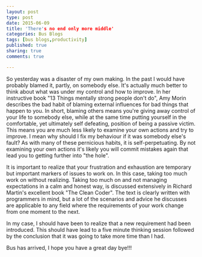 ```yaml
---
layout: post
type: post
date: 2015-06-09
title: 'There's no end only more middle'
categories: Bus Blogs
tags: [bus blogs,productivity]
published: true
sharing: true
comments: true

---
```


So yesterday was a disaster of my own making. In the past I would have probably blamed it, partly, on somebody else. It's actually much better to think about what was under my control and how to improve. In her instructive book "13 Things mentally strong people don't do", Amy Morin describes the bad habit of blaming external influences for bad things that happen to you. In short, blaming others means you're giving away control of your life to somebody else, while at the same time putting yourself in the comfortable, yet ultimately self defeating, position of being a passive victim. This means you are much less likely to examine your own actions and try to improve. I mean why should I fix my behaviour if it was somebody else's fault? As with many of these pernicious habits, it is self-perpetuating. By not examining your own actions it's likely you will commit mistakes again that lead you to getting further into "the hole".

It is important to realize that your frustration and exhaustion are temporary but important markers of issues to work on. In this case, taking too much work on without realizing. Taking too much on and not managing expectations in a calm and honest way, is discussed extensively in Richard Martin's excellent book "The Clean Coder". The text is clearly written with programmers in mind, but a lot of the scenarios and advice he discusses are applicable to any field where the requirements of your work change from one moment to the next.

In my case, I should have been to realize that a new requirement had been introduced. This should have lead to a five minute thinking session followed by the conclusion that it was going to take more time than I had.

Bus has arrived, I hope you have a great day bye!!!